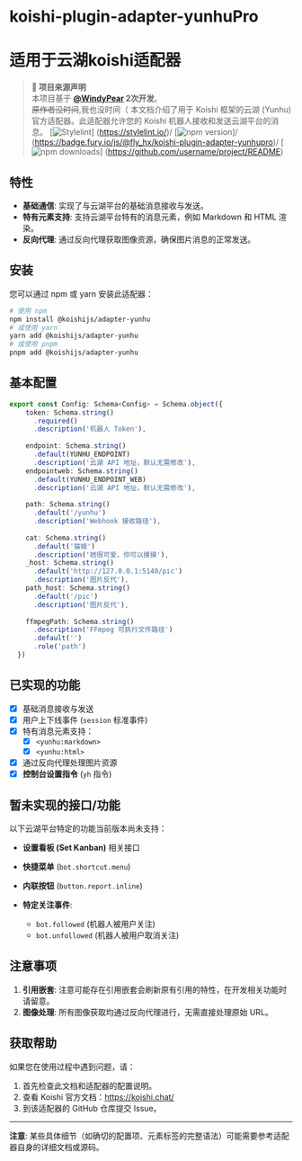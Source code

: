 # koishi-plugin-adapter-yunhuPro
# 适用于云湖koishi适配器
> **📢 项目来源声明**  
> 本项目基于 **[@WindyPear](https://github.com/WindyPear-Team/koishi-plugin-adapter-yunhu) 2次开发**。    
> ~~原作者没时间~~,我也没时间（
本文档介绍了用于 Koishi 框架的云湖 (Yunhu) 官方适配器。此适配器允许您的 Koishi 机器人接收和发送云湖平台的消息。
[![Stylelint](https://img.shields.io/badge/stylelint-enabled-brightgreen.svg)]
(https://stylelint.io/)/
[![npm version](https://img.shields.io/npm/v/@fly_hx/koishi-plugin-adapter-yunhupro)]/
(https://badge.fury.io/js/@fly_hx/koishi-plugin-adapter-yunhupro)/
[![npm downloads](https://img.shields.io/npm/l/@fly_hx/koishi-plugin-adapter-yunhupro)]
(https://github.com/username/project/README)

## 特性

-   **基础通信**: 实现了与云湖平台的基础消息接收与发送。
-   **特有元素支持**: 支持云湖平台特有的消息元素，例如 Markdown 和 HTML 渲染。
-   **反向代理**: 通过反向代理获取图像资源，确保图片消息的正常发送。

## 安装

您可以通过 npm 或 yarn 安装此适配器：

```bash
# 使用 npm
npm install @koishijs/adapter-yunhu
# 或使用 yarn
yarn add @koishijs/adapter-yunhu
# 或使用 pnpm
pnpm add @koishijs/adapter-yunhu
```

## 基本配置
```typescript
export const Config: Schema<Config> = Schema.object({
    token: Schema.string()
      .required()
      .description('机器人 Token'),
    
    endpoint: Schema.string()
      .default(YUNHU_ENDPOINT)
      .description('云湖 API 地址，默认无需修改'),
    endpointweb: Schema.string()
      .default(YUNHU_ENDPOINT_WEB)
      .description('云湖 API 地址，默认无需修改'),
    
    path: Schema.string()
      .default('/yunhu')
      .description('Webhook 接收路径'),
    
    cat: Schema.string()
      .default('猫娘')
      .description('她很可爱，你可以摸摸'),
    _host: Schema.string()
      .default('http://127.0.0.1:5140/pic')
      .description('图片反代'),
    path_host: Schema.string()
      .default('/pic')
      .description('图片反代'),
     
    ffmpegPath: Schema.string()
      .description('FFmpeg 可执行文件路径')
      .default('')
      .role('path')
  })
```

## 已实现的功能

-   [x] 基础消息接收与发送
-   [x] 用户上下线事件 (`session` 标准事件)
-   [x] 特有消息元素支持：
    -   [x] `<yunhu:markdown>`
    -   [x] `<yunhu:html>`
-   [x] 通过反向代理处理图片资源
-   [x] **控制台设置指令** (`yh` 指令)

## 暂未实现的接口/功能

以下云湖平台特定的功能当前版本尚未支持：

-   **设置看板 (Set Kanban)** 相关接口

-   **快捷菜单** (`bot.shortcut.menu`)
-   **内联按钮** (`button.report.inline`)
-   **特定关注事件**:
    -   `bot.followed` (机器人被用户关注)
    -   `bot.unfollowed` (机器人被用户取消关注)

## 注意事项

1.  **引用嵌套**: 注意可能存在引用嵌套会刷新原有引用的特性，在开发相关功能时请留意。
2.  **图像处理**: 所有图像获取均通过反向代理进行，无需直接处理原始 URL。

## 获取帮助

如果您在使用过程中遇到问题，请：
1.  首先检查此文档和适配器的配置说明。
2.  查看 Koishi 官方文档：https://koishi.chat/
3.  到该适配器的 GitHub 仓库提交 Issue。

---

**注意**: 某些具体细节（如确切的配置项、元素标签的完整语法）可能需要参考适配器自身的详细文档或源码。


